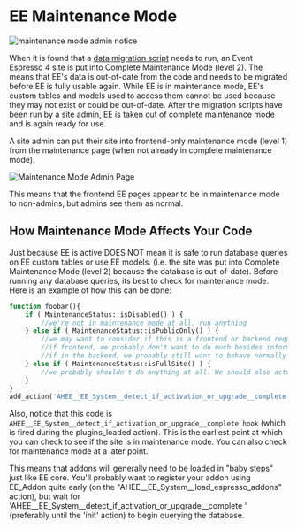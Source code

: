 # EE Maintenance Mode

![maintenance mode admin notice](../images/maintenance-mode.png)

When it is found that a [data migration script](data-migration-scripts.md) needs to run, an Event Espresso 4 site is put into Complete Maintenance Mode (level 2). The means that EE's data is out-of-date from the code and needs to be migrated before EE is fully usable again. While EE is in maintenance mode, EE's custom tables and models used to access them cannot be used because they may not exist or could be out-of-date. After the migration scripts have been run by a site admin, EE is taken out of complete maintenance mode and is again ready for use.

A site admin can put their site into frontend-only maintenance mode (level 1) from the maintenance page (when not already in complete maintenance mode). 

![Maintenance Mode Admin Page](../images/maintenance-mode-page.png)

This means that the frontend EE pages appear to be in maintenance mode to non-admins, but admins see them as normal.

## How Maintenance Mode Affects Your Code

Just because EE is active DOES NOT mean it is safe to run database queries on EE custom tables or use EE models. (i.e. the site was put into Complete Maintenance Mode (level 2) because the database is out-of-date). Before running any database queries, its best to check for maintenance mode. Here is an example of how this can be done:

```php
function foobar(){
    if ( MaintenanceStatus::isDisabled() ) {
        //we're not in maintenance mode at all, run anything
    } else if ( MaintenanceStatus::isPublicOnly() ) {
        //we may want to consider if this is a frontend or backend request
        //if frontend, we probably don't want to do much besides inform the user the site is in maintenance mode and to come back later
        //if in the backend, we probably still want to behave normally
    } else if ( MaintenanceStatus::isFullSite() ) {
        //we probably shouldn't do anything at all. We should also actually make sure our admin pages aren't even added until we're out of maintenance mode
    }
}
add_action('AHEE__EE_System__detect_if_activation_or_upgrade__complete','foobar');
```

Also, notice that this code is `AHEE__EE_System__detect_if_activation_or_upgrade__complete hook` (which is fired during the plugins_loaded action). This is the earliest point at which you can check to see if the site is in maintenance mode. You can also check for maintenance mode at a later point.

This means that addons will generally need to be loaded in "baby steps" just like EE core. You'll probably want to register your addon using EE_Addon quite early (on the "AHEE__EE_System__load_espresso_addons" action), but wait for 'AHEE__EE_System__detect_if_activation_or_upgrade__complete ' (preferably until the 'init' action) to begin querying the database.
